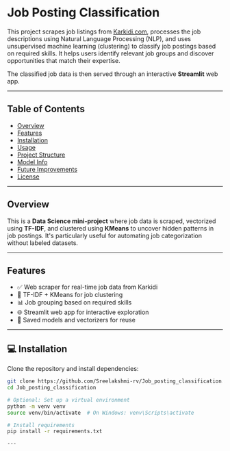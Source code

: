 # Job Posting Classification

This project scrapes job listings from [Karkidi.com](https://www.karkidi.com/), processes the job descriptions using Natural Language Processing (NLP), and uses unsupervised machine learning (clustering) to classify job postings based on required skills. It helps users identify relevant job groups and discover opportunities that match their expertise.

The classified job data is then served through an interactive **Streamlit** web app.

---

## Table of Contents

- [Overview](#-overview)
- [Features](#-features)
- [Installation](#-installation)
- [Usage](#-usage)
- [Project Structure](#-project-structure)
- [Model Info](#-model-info)
- [Future Improvements](#-future-improvements)
- [License](#-license)

---

## Overview

This is a **Data Science mini-project** where job data is scraped, vectorized using **TF-IDF**, and clustered using **KMeans** to uncover hidden patterns in job postings. It's particularly useful for automating job categorization without labeled datasets.

---

## Features

- ✅ Web scraper for real-time job data from Karkidi
- 🧠 TF-IDF + KMeans for job clustering
- 📊 Job grouping based on required skills
- 🌐 Streamlit web app for interactive exploration
- 📁 Saved models and vectorizers for reuse

---

## 💻 Installation

Clone the repository and install dependencies:

```bash
git clone https://github.com/Sreelakshmi-rv/Job_posting_classification.git
cd Job_posting_classification

# Optional: Set up a virtual environment
python -m venv venv
source venv/bin/activate  # On Windows: venv\Scripts\activate

# Install requirements
pip install -r requirements.txt

---
